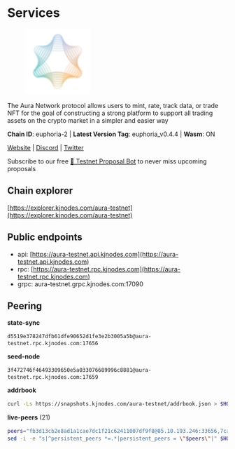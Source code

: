 # Services

<figure><img src="https://raw.githubusercontent.com/kj89/cosmos-images/main/logos/aura.png" width="150" alt=""><figcaption></figcaption></figure>

The Aura Network protocol allows users to mint, rate, track data,  or trade NFT for the goal of constructing a strong platform to  support all trading assets on the crypto market in a simpler and easier way

**Chain ID**: euphoria-2 | **Latest Version Tag**: euphoria_v0.4.4 | **Wasm**: ON

[Website](https://aura.network) | [Discord](https://discord.gg/hpvF5QcWRf) | [Twitter](https://twitter.com/AuraNetworkHQ)



Subscribe to our free [🤖 Testnet Proposal Bot](https://t.me/kjnodes_testnet_proposal_bot) to never miss upcoming proposals


## Chain explorer
[https://explorer.kjnodes.com/aura-testnet](https://explorer.kjnodes.com/aura-testnet)

## Public endpoints

* api: [https://aura-testnet.api.kjnodes.com](https://aura-testnet.api.kjnodes.com)
* rpc: [https://aura-testnet.rpc.kjnodes.com](https://aura-testnet.rpc.kjnodes.com)
* grpc: aura-testnet.grpc.kjnodes.com:17090

## Peering

**state-sync**

```text
d5519e378247dfb61dfe90652d1fe3e2b3005a5b@aura-testnet.rpc.kjnodes.com:17656
```

**seed-node**

```text
3f472746f46493309650e5a033076689996c8881@aura-testnet.rpc.kjnodes.com:17659
```

**addrbook**
```bash
curl -Ls https://snapshots.kjnodes.com/aura-testnet/addrbook.json > $HOME/.aura/config/addrbook.json
```

**live-peers** (21)
```bash
peers="fb3d13cb2e8ad1a1cae7dc1f21c62411007df9f8@85.10.193.246:33656,7cad1bcb2ad777dba21840832341f2ce14bae1a5@5.75.174.126:26656,d74774b137ce78a61ccbe9c30ff8ec8cb969247d@89.58.59.10:26656,b130852645cc3d7925cfccd14d97425a2260e7ec@65.109.82.106:19656,e3dbeeeb2dea9912610b92a436dfe3cb831a94e4@65.108.195.29:36126,fdcc8f1ca406213d79947c5f38920a085ed90c0f@144.202.72.17:26676,3152129889968fe62faca92c7dd95bae190c92e5@135.181.142.60:15602,e4d8765b82baf3f69c0dc6e5e0488705fa3ceddd@95.217.144.107:21756,7812205773ac30f3d47200ac2391c79896c60135@54.254.220.113:26656,241bd90cceab3ca7d5d4bcf79bca22c6255ec94b@135.148.233.0:26656,9df9e8307e3e671c9bcd1a23f0b73b45f2b8003d@65.109.88.251:35656,bfef15bb8b4cbc4fb777aa33e75e6064cc1ba5bf@185.144.99.14:26656,ab2b8330cd137984de0654561a31f461d8433424@88.99.3.158:21756,9735c8bb1551d210ea6021f5c7ea3f288ba888df@65.109.38.111:21756,1e9b7325e120a3d511eec20a3199c2218343fcd3@65.108.105.99:28656,38b49491b5eb8e4edb31e81acbadc42d50047a9e@66.206.2.162:27656,5c2a752c9b1952dbed075c56c600c3a79b58c395@195.3.220.57:26966,e874935eee84c8313dbb52ba497aed2d8d1f1245@65.108.237.231:27656,b2394ad608075aa405cdf4ab55e36376d93f7b1d@65.108.206.118:56656,d5519e378247dfb61dfe90652d1fe3e2b3005a5b@65.109.68.190:17656,2e1407476ad3566eb11ac92ad1df4782c7ba83dd@18.143.61.108:26656"
sed -i -e "s|^persistent_peers *=.*|persistent_peers = \"$peers\"|" $HOME/.aura/config/config.toml
```
